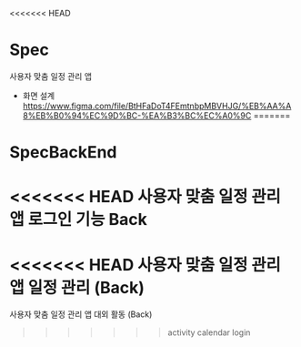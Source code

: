 <<<<<<< HEAD
# Spec
사용자 맞춤 일정 관리 앱

- 화면 설계
https://www.figma.com/file/BtHFaDoT4FEmtnbpMBVHJG/%EB%AA%A8%EB%B0%94%EC%9D%BC-%EA%B3%BC%EC%A0%9C
=======
# SpecBackEnd
<<<<<<< HEAD
사용자 맞춤 일정 관리 앱 로그인 기능 Back
=======
<<<<<<< HEAD
사용자 맞춤 일정 관리 앱 일정 관리 (Back)
=======
사용자 맞춤 일정 관리 앱 대외 활동 (Back)
>>>>>>> activity
>>>>>>> calendar
>>>>>>> login
